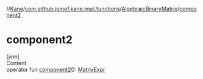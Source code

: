 //[Kane](../../index.md)/[com.github.jomof.kane.impl.functions](../index.md)/[AlgebraicBinaryMatrix](index.md)/[component2](component2.md)



# component2  
[jvm]  
Content  
operator fun [component2](component2.md)(): [MatrixExpr](../../com.github.jomof.kane/-matrix-expr/index.md)  



